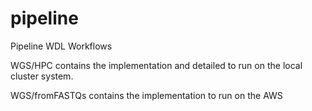 # pipeline
Pipeline WDL Workflows

WGS/HPC contains the implementation and detailed to run on the local cluster system.

WGS/fromFASTQs contains the implementation to run on the AWS
